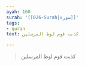 ```yaml
---
ayah: 160
surah: '[[026-Surah|سورة]]'
tags:
- quran
text: كذبت قوم لوط المرسلين

---
```

> كذبت قوم لوط المرسلين
